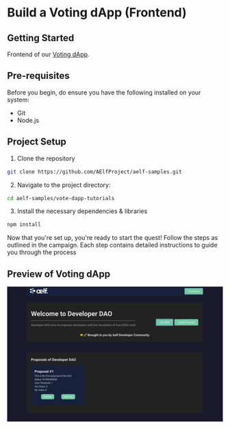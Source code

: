# Build a Voting dApp (Frontend) 

## Getting Started

Frontend of our [Voting dApp](https://docs.aelf.dev/quick-start/developers/dao-dapp/#step-4---interact-with-your-deployed-smart-contract).

## Pre-requisites

Before you begin, do ensure you have the following installed on your system:

- Git
- Node.js

## Project Setup 

1. Clone the repository
```bash
git clone https://github.com/AElfProject/aelf-samples.git
```

2. Navigate to the project directory:
```bash
cd aelf-samples/vote-dapp-tutorials
```

3. Install the necessary dependencies & libraries
```bash
npm install
```

Now that you're set up, you're ready to start the quest! Follow the steps as outlined in the campaign. Each step contains detailed instructions to guide you through the process

## Preview of Voting dApp

![image](assets/Developer_DAO_Landing_Page.jpg)

